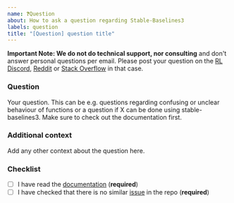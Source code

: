 ```yaml
---
name: ❓Question
about: How to ask a question regarding Stable-Baselines3
labels: question
title: "[Question] question title"
---
```


**Important Note: We do not do technical support, nor consulting** and don't answer personal questions per email.
Please post your question on the [RL Discord](https://discord.com/invite/xhfNqQv), [Reddit](https://www.reddit.com/r/reinforcementlearning/) or [Stack Overflow](https://stackoverflow.com/) in that case.


### Question

Your question. This can be e.g. questions regarding confusing or unclear behaviour of functions or a question if X can be done using stable-baselines3. Make sure to check out the documentation first.

### Additional context

Add any other context about the question here.


### Checklist

- [ ] I have read the [documentation](https://stable-baselines3.readthedocs.io/en/master/) (**required**)
- [ ] I have checked that there is no similar [issue](https://github.com/DLR-RM/stable-baselines3/issues) in the repo (**required**)

<!--- This Template is an edited version of the one from https://github.com/pytorch/pytorch -->

